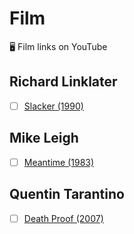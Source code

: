 # Film
🖥 Film links on YouTube

## Richard Linklater
- [ ] [Slacker (1990)](https://www.youtube.com/watch?v=ynEAbiCDVJ4)

## Mike Leigh
- [ ] [Meantime (1983)](https://www.youtube.com/watch?v=UDj4nKIIPf0)

## Quentin Tarantino
- [ ] [Death Proof (2007)](https://www.youtube.com/watch?v=HlPGnzlK5xE)
